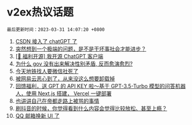# v2ex热议话题

`最后更新时间：2023-03-31 14:07:20 +0800`

1. [CSDN 接入了 chatGPT 了](https://www.v2ex.com/t/928501)
1. [突然想到一个极端的问题，是不是干坏事社会才能进步？](https://www.v2ex.com/t/928521)
1. [[🎉 福利开源] 我开源 ChatGPT 客户端](https://www.v2ex.com/t/928497)
1. [为什么 gov 没有出来解决性别矛盾, 反而愈演愈烈?](https://www.v2ex.com/t/928575)
1. [今天地铁找人要微信社死了](https://www.v2ex.com/t/928684)
1. [被网易云恶心到了，从来没这么想要卸载掉](https://www.v2ex.com/t/928662)
1. [回馈福利，送 GPT 的 API KEY 啦～基于 GPT-3.5-Turbo 模型的问答机器人，使用 Next.js 搭建， Vercel 一键部署](https://www.v2ex.com/t/928719)
1. [也讲讲自己在帝都走路上被骂的事情](https://www.v2ex.com/t/928482)
1. [刷抖音的时候，你觉得看到什么内容会觉得比较放松、甚至上瘾？](https://www.v2ex.com/t/928690)
1. [QQ 邮箱换新 UI 了](https://www.v2ex.com/t/928685)

